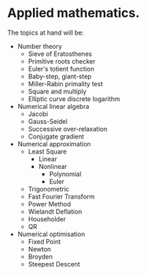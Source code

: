 # Applied mathematics.
The topics at hand will be:
- Number theory
  - Sieve of Eratosthenes
  - Primitive roots checker
  - Euler's totient function
  - Baby-step, giant-step
  - Miller-Rabin primality test
  - Square and multiply
  - Elliptic curve discrete logarithm
- Numerical linear algebra
  - Jacobi
  - Gauss-Seidel
  - Successive over-relaxation
  - Conjugate gradient
- Numerical approximation
  - Least Square
    - Linear
    - Nonlinear
      - Polynomial
      - Euler
  - Trigonometric
  - Fast Fourier Transform
  - Power Method
  - Wielandt Deflation
  - Householder
  - QR
- Numerical optimisation
  - Fixed Point
  - Newton
  - Broyden
  - Steepest Descent
